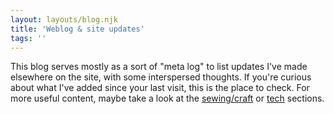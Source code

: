 ```yaml
---
layout: layouts/blog.njk
title: 'Weblog & site updates' 
tags: ''
---
```

This blog serves mostly as a sort of "meta log" to list updates I've made elsewhere on the site, with some interspersed thoughts. If you're curious about what I've added since your last visit, this is the place to check.
For more useful content, maybe take a look at the [sewing/craft](/craft) or [tech](/tech) sections.
